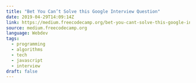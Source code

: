 ```yaml
---
title: "Bet You Can’t Solve this Google Interview Question"
date: 2019-04-29T14:09:14Z
link: https://medium.freecodecamp.org/bet-you-cant-solve-this-google-interview-question-4a6e5a4dc8ee?source=rss----336d898217ee---4
source: medium.freecodecamp.org
language: Webdev
tags:
  - programming
  - algorithms
  - tech
  - javascript
  - interview
draft: false
---
```

